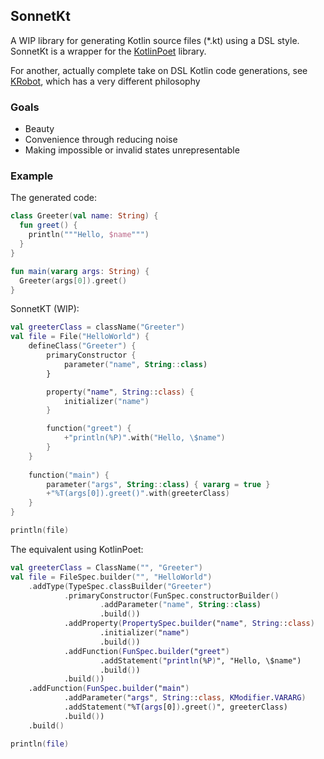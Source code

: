 ## SonnetKt

A WIP library for generating Kotlin source files (*.kt) using a DSL style. SonnetKt is a wrapper for the [KotlinPoet][1] library.

For another, actually complete take on DSL Kotlin code generations, see [KRobot][2], which has a very different philosophy

### Goals

* Beauty
* Convenience through reducing noise
* Making impossible or invalid states unrepresentable

### Example

The generated code:
```kotlin
class Greeter(val name: String) {
  fun greet() {
    println("""Hello, $name""")
  }
}

fun main(vararg args: String) {
  Greeter(args[0]).greet()
}
```
SonnetKT (WIP):
```kotlin
val greeterClass = className("Greeter")
val file = File("HelloWorld") {
    defineClass("Greeter") {
        primaryConstructor {
            parameter("name", String::class)
        }

        property("name", String::class) { 
            initializer("name") 
        }

        function("greet") {
            +"println(%P)".with("Hello, \$name")
        }
    }
    
    function("main") {
        parameter("args", String::class) { vararg = true }
        +"%T(args[0]).greet()".with(greeterClass)
    }
}

println(file)
```

The equivalent using KotlinPoet:

```kotlin
val greeterClass = ClassName("", "Greeter")
val file = FileSpec.builder("", "HelloWorld")
    .addType(TypeSpec.classBuilder("Greeter")
            .primaryConstructor(FunSpec.constructorBuilder()
                    .addParameter("name", String::class)
                    .build())
            .addProperty(PropertySpec.builder("name", String::class)
                    .initializer("name")
                    .build())
            .addFunction(FunSpec.builder("greet")
                    .addStatement("println(%P)", "Hello, \$name")
                    .build())
            .build())
    .addFunction(FunSpec.builder("main")
            .addParameter("args", String::class, KModifier.VARARG)
            .addStatement("%T(args[0]).greet()", greeterClass)
            .build())
    .build()

println(file)
```


[1]: https://github.com/square/kotlinpoet/
[2]: https://github.com/NKB03/krobot
